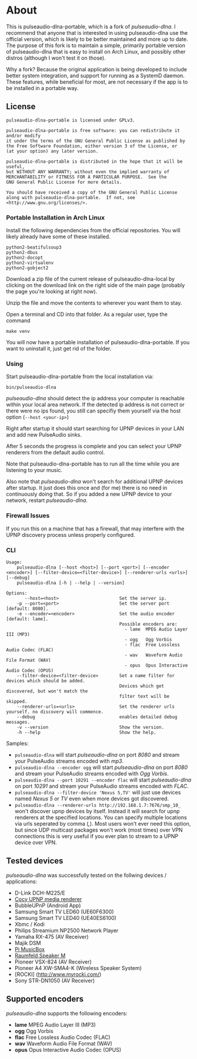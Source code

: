 # About #

This is pulseaudio-dlna-portable, which is a fork of _pulseaudio-dlna_. I recommend that anyone that is interested in using pulseaudio-dlna use the official version, which is likely to be better maintained and more up to date.  The purpose of this fork is to maintain a simple, primarily portable version of pulseaudio-dlna that is easy to install on Arch Linux, and possibly other distros (although I won't test it on those).

Why a fork?  Because the original application is being developed to include better system integration, and support for running as a SystemD daemon.  These features, while beneficial for most, are not necessary if the app is to be installed in a portable way.  

## License ##

    pulseaudio-dlna-portable is licensed under GPLv3.

    pulseaudio-dlna-portable is free software: you can redistribute it and/or modify
    it under the terms of the GNU General Public License as published by
    the Free Software Foundation, either version 3 of the License, or
    (at your option) any later version.

    pulseaudio-dlna-portable is distributed in the hope that it will be useful,
    but WITHOUT ANY WARRANTY; without even the implied warranty of
    MERCHANTABILITY or FITNESS FOR A PARTICULAR PURPOSE.  See the
    GNU General Public License for more details.

    You should have received a copy of the GNU General Public License
    along with pulseaudio-dlna-portable.  If not, see <http://www.gnu.org/licenses/>.

### Portable Installation in Arch Linux ###

Install the following dependencies from the official repositories.  You will likely already
have some of these installed.

    python2-beatifulsoup3 
    python2-dbus 
    python2-docopt 
    python2-virtualenv 
    python2-gobject2

Download a zip file of the current release of pulseaudio-dlna-local by clicking on 
the download link on the right side of the main page (probably the page you're looking
at right now).

Unzip the file and move the contents to wherever you want them to stay.

Open a terminal and CD into that folder.  As a regular user, type the
command 
    
    make venv

You will now have a portable installation of pulseaudio-dlna-portable.
If you want to uninstall it, just get rid of the folder.

### Using ###

Start pulseaudio-dlna-portable from the local installation via:

    bin/pulseaudio-dlna

_pulseaudio-dlna_ should detect the ip address your computer is reachable within
your local area network. If the detected ip address is not correct or there
were no ips found, you still can specifiy them yourself via the host
option (```--host <your-ip>```)

Right after startup it should start searching for UPNP devices in your LAN and
add new PulseAudio sinks.

After 5 seconds the progress is complete and you can select your UPNP renderers
from the default audio control.

Note that pulseaudio-dlna-portable has to run all the time while you are listening to
your music.

Also note that _pulseaudio-dlna_ won't search for additional UPNP devices after
startup. It just does this once and (for me) there is no need in continuously
doing that. So if you added a new UPNP device to your network, restart
_pulseaudio-dlna_.

### Firewall Issues ###

If you run this on a machine that has a firewall, that may interfere with the 
UPNP discovery process unless properly configured.

### CLI ###

    Usage:
        pulseaudio-dlna [--host <host>] [--port <port>] [--encoder <encoder>] [--filter-device=<filter-device>] [--renderer-urls <urls>] [--debug]
        pulseaudio-dlna [-h | --help | --version]

    Options:
           --host=<host>                       Set the server ip.
        -p --port=<port>                       Set the server port [default: 8080].
        -e --encoder=<encoder>                 Set the audio encoder [default: lame].
                                               Possible encoders are:
                                                 - lame  MPEG Audio Layer III (MP3)
                                                 - ogg   Ogg Vorbis
                                                 - flac  Free Lossless Audio Codec (FLAC)
                                                 - wav   Waveform Audio File Format (WAV)
                                                 - opus  Opus Interactive Audio Codec (OPUS)
        --filter-device=<filter-device>        Set a name filter for devices which should be added.
                                               Devices which get discovered, but won't match the
                                               filter text will be skipped.
        --renderer-urls=<urls>                 Set the renderer urls yourself. no discovery will commence.
        --debug                                enables detailed debug messages.
        -v --version                           Show the version.
        -h --help                              Show the help.

Samples:
- `pulseaudio-dlna` will start 
_pulseaudio-dlna_ on port _8080_ and stream your PulseAudio streams encoded
with _mp3_.
- `pulseaudio-dlna --encoder ogg` will start 
_pulseaudio-dlna_ on port _8080_ and stream your PulseAudio streams encoded
with _Ogg Vorbis_.
- `pulseaudio-dlna --port 10291 --encoder flac` will start 
_pulseaudio-dlna_ on port _10291_ and stream your PulseAudio streams encoded
with _FLAC_.
- `pulseaudio-dlna --filter-device 'Nexus 5,TV'` will just use devices named
_Nexus 5_ or _TV_ even when more devices got discovered.
- `pulseaudio-dlna --renderer-urls http://192.168.1.7:7676/smp_10_`
won't discover upnp devices by itself. Instead it will search for upnp renderers
at the specified locations. You can specify multiple locations via urls
seperated by comma (_,_). Most users won't ever need this option, but since
UDP multicast packages won't work (most times) over VPN connections this is
very useful if you ever plan to stream to a UPNP device over VPN.

## Tested devices ##

_pulseaudio-dlna_ was successfully tested on the follwing devices / applications:

- D-Link DCH-M225/E
- [Cocy UPNP media renderer](https://github.com/mnlipp/CoCy)
- BubbleUPnP (Android App)
- Samsung Smart TV LED60 (UE60F6300)
- Samsung Smart TV LED40 (UE40ES6100)
- Xbmc / Kodi
- Philips Streamium NP2500 Network Player
- Yamaha RX-475 (AV Receiver)
- Majik DSM
- [Pi MusicBox](http://www.woutervanwijk.nl/pimusicbox/)
- [Raumfeld Speaker M](http://raumfeld.com)
- Pioneer VSX-824 (AV Receiver)
- Pioneer A4 XW-SMA4-K (Wireless Speaker System)
- [ROCKI] (http://www.myrocki.com/)
- Sony STR-DN1050 (AV Receiver)

## Supported encoders ##

_pulseaudio-dlna_ supports the following encoders:

- __lame__  MPEG Audio Layer III (MP3)
- __ogg__   Ogg Vorbis
- __flac__  Free Lossless Audio Codec (FLAC)
- __wav__   Waveform Audio File Format (WAV)
- __opus__  Opus Interactive Audio Codec (OPUS)
